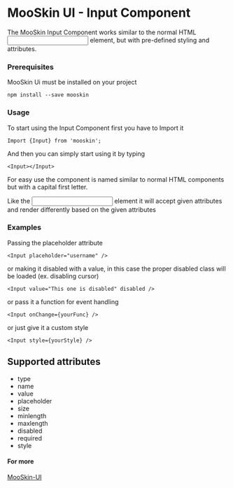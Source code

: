 # MooSkin UI - Input Component

The MooSkin Input Component works similar to the normal HTML <input/> element, but with pre-defined styling and attributes.

### Prerequisites

MooSkin Ui must be installed on your project

```
npm install --save mooskin
```

### Usage

To start using the Input Component first you have to Import it

```
Import {Input} from 'mooskin';
```

And then you can simply start using it by typing

```
<Input></Input>
```

For easy use the component is named similar to normal HTML components but with a capital first letter.

Like the <input/> element it will accept given attributes and render differently based on the given attributes

### Examples

Passing the placeholder attribute

```
<Input placeholder="username" />
```

or making it disabled with a value, in this case the proper disabled class will be loaded (ex. disabling cursor)

```
<Input value="This one is disabled" disabled />
```

or pass it a function for event handling

```
<Input onChange={yourFunc} />
```

or just give it a custom style

```
<Input style={yourStyle} />
```

## Supported attributes

* type
* name
* value
* placeholder
* size
* minlength
* maxlength
* disabled
* required
* style

#### For more

[MooSkin-UI](https://github.com/moosend/mooskin-ui)